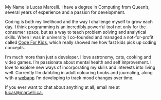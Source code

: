 My Name is Lucas Marcelli. I have a degree in Computing from Queen’s, several years of experience and a passion for development.

Coding is both my livelihood and the way I challenge myself to grow each day. I think programming is an incredibly powerful tool not only for the consumer space, but as a way to teach problem solving and analytical skills. When I was in university I co-founded and managed a not-for-profit called [Code For Kids](wiki.codeforkids.ca), which really showed me how fast kids pick up coding concepts.

I’m much more than just a developer. I love astronomy, cats, cooking and video games. I’m passionate about mental health and self improvement. I love to explore new ways of incorporating my skills and interests into living well. Currently I’m dabbling in adult colouring books and journaling, along with a [webapp](mood.marcelli.ca) I’m developing to track mood changes over time.

If you ever want to chat about anything at all, email me at [lucas@marcelli.ca.](mailto:lucas@marcelli.ca)
